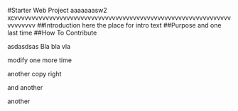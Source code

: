 #Starter Web Project
aaaaaaasw2
xcvvvvvvvvvvvvvvvvvvvvvvvvvvvvvvvvvvvvvvvvvvvvvvvvvvvvvvvvvvvvvvvvvvvvvv
##Introduction
here the place for intro text
##Purpose
and one last time
##How To Contribute 

asdasdsas
Bla bla vla


modify one more time

another copy right

and another


another
